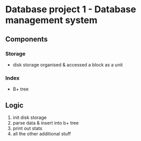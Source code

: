 # Database project 1 - Database management system

## Components

### Storage
- disk storage organised & accessed a block as a unit

### Index
- B+ tree

## Logic
1. init disk storage
2. parse data & insert into b+ tree
3. print out stats
4. all the other additional stuff